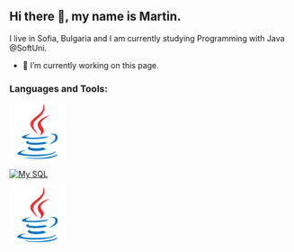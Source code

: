 ## Hi there 👋, my name is Martin.

I live in Sofia, Bulgaria and I am currently studying Programming with Java @SoftUni.

- 🔭 I’m currently working on this page. 

<h3 align="left">Languages and Tools:</h3>
<p align="left"> <a href="https://softuni.bg" target="_blank" rel="noreferrer"> <img src="https://raw.githubusercontent.com/devicons/devicon/master/icons/java/java-original.svg" alt="java" width="100" height="100"/> </a> </p>

<p align="left"> <a href="https://softuni.bg" target="_blank" rel="noreferrer"> <img src="[https://raw.githubusercontent.com/devicons/devicon/master/icons/java/java-original.svg](https://www.google.com/imgres?imgurl=https%3A%2F%2Fdri.es%2Ffiles%2Fimages%2Fblog%2Fmysql.jpg&imgrefurl=https%3A%2F%2Fdri.es%2Fthe-history-of-mysql-ab&tbnid=uL6u_EMm2dSNsM&vet=12ahUKEwjxlPD9gsb7AhU367sIHY4sATwQMygAegUIARCQAQ..i&docid=9kcZL9TUnSenmM&w=742&h=384&q=Mysql&hl=bg&ved=2ahUKEwjxlPD9gsb7AhU367sIHY4sATwQMygAegUIARCQAQ)" alt="My SQL" width="100" height="100"/> </a> </p>

<p align="left"> <a href="https://softuni.bg" target="_blank" rel="noreferrer"> <img src="https://raw.githubusercontent.com/devicons/devicon/master/icons/java/java-original.svg" alt="java" width="100" height="100"/> </a> </p>


